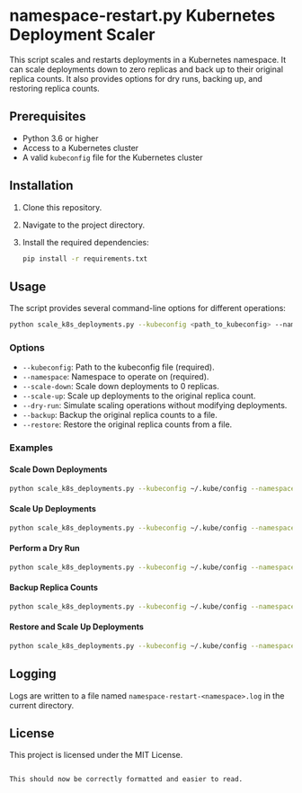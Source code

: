 # namespace-restart.py Kubernetes Deployment Scaler

This script scales and restarts deployments in a Kubernetes namespace. It can scale deployments down to zero replicas and back up to their original replica counts. It also provides options for dry runs, backing up, and restoring replica counts.

## Prerequisites

- Python 3.6 or higher
- Access to a Kubernetes cluster
- A valid `kubeconfig` file for the Kubernetes cluster

## Installation

1. Clone this repository.
2. Navigate to the project directory.
3. Install the required dependencies:

   ```sh
   pip install -r requirements.txt
   ```

## Usage

The script provides several command-line options for different operations:

```sh
python scale_k8s_deployments.py --kubeconfig <path_to_kubeconfig> --namespace <namespace> [options]
```

### Options

- `--kubeconfig`: Path to the kubeconfig file (required).
- `--namespace`: Namespace to operate on (required).
- `--scale-down`: Scale down deployments to 0 replicas.
- `--scale-up`: Scale up deployments to the original replica count.
- `--dry-run`: Simulate scaling operations without modifying deployments.
- `--backup`: Backup the original replica counts to a file.
- `--restore`: Restore the original replica counts from a file.

### Examples

#### Scale Down Deployments

```sh
python scale_k8s_deployments.py --kubeconfig ~/.kube/config --namespace my-namespace --scale-down
```

#### Scale Up Deployments

```sh
python scale_k8s_deployments.py --kubeconfig ~/.kube/config --namespace my-namespace --scale-up
```

#### Perform a Dry Run

```sh
python scale_k8s_deployments.py --kubeconfig ~/.kube/config --namespace my-namespace --dry-run
```

#### Backup Replica Counts

```sh
python scale_k8s_deployments.py --kubeconfig ~/.kube/config --namespace my-namespace --scale-down --backup
```

#### Restore and Scale Up Deployments

```sh
python scale_k8s_deployments.py --kubeconfig ~/.kube/config --namespace my-namespace --scale-up --restore
```

## Logging

Logs are written to a file named `namespace-restart-<namespace>.log` in the current directory.

## License

This project is licensed under the MIT License.
```

This should now be correctly formatted and easier to read.
